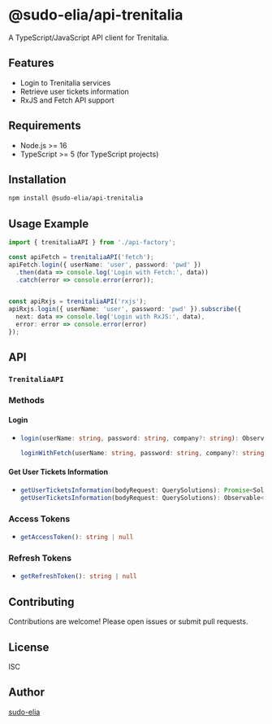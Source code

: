 # @sudo-elia/api-trenitalia

A TypeScript/JavaScript API client for Trenitalia.

## Features

- Login to Trenitalia services
- Retrieve user tickets information
- RxJS and Fetch API support

## Requirements

- Node.js >= 16
- TypeScript >= 5 (for TypeScript projects)

## Installation

```bash
npm install @sudo-elia/api-trenitalia
```

## Usage Example

```typescript
import { trenitaliaAPI } from './api-factory';

const apiFetch = trenitaliaAPI('fetch');
apiFetch.login({ userName: 'user', password: 'pwd' })
  .then(data => console.log('Login with Fetch:', data))
  .catch(error => console.error(error));


const apiRxjs = trenitaliaAPI('rxjs');
apiRxjs.login({ userName: 'user', password: 'pwd' }).subscribe({
  next: data => console.log('Login with RxJS:', data),
  error: error => console.error(error)
});
```

## API

### `TrenitaliaAPI`

### Methods

#### Login
  - ```typescript
    login(userName: string, password: string, company?: string): Observable<AccessTokenResponse>
    
    loginWithFetch(userName: string, password: string, company?: string): Promise<AccessTokenResponse>
    ```
#### Get User Tickets Information
  - ```typescript
    getUserTicketsInformation(bodyRequest: QuerySolutions): Promise<SolutionsResponse>
    getUserTicketsInformation(bodyRequest: QuerySolutions): Observable<SolutionsResponse>
### Access Tokens
  - ```typescript
    getAccessToken(): string | null
    ```
### Refresh Tokens
  - ```typescript
    getRefreshToken(): string | null
    ```

## Contributing

Contributions are welcome! Please open issues or submit pull requests.

## License

ISC

## Author

[sudo-elia](https://github.com/sudo-elia)
